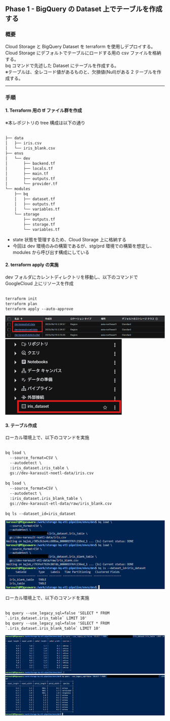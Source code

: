 ## Phase 1 - BigQuery の Dataset 上でテーブルを作成する

### 概要

Cloud Storage と BigQuery Dataset を terraform を使用しデプロイする。  
Cloud Storage にデフォルトでテーブルにロードする用の csv ファイルを格納する。  
bq コマンドで先述した Dataset にテーブルを作成する。  
※テーブルは、全レコード値があるものと、欠損値(Null)がある 2 テーブルを作成する。

---

### 手順

#### 1. Terraform 用の tf ファイル群を作成

※本レポジトリの tree 構成は以下の通り

<pre><code>
├── data
│   ├── iris.csv
│   └── iris_blank.csv
├── envs
│   └── dev
│       ├── backend.tf
│       ├── locals.tf
│       ├── main.tf
│       ├── outputs.tf
│       └── provider.tf
└── modules
    ├── bq
    │   ├── dataset.tf
    │   ├── outputs.tf
    │   └── variables.tf
    └── storage
        ├── outputs.tf
        ├── storage.tf
        └── variables.tf
</code></pre>

- state 状態を管理するため、Cloud Storage 上に格納する
- 今回は dev 環境のみの構築であるが、stg/prd 環境での構築を想定し、modules から呼び出す構成にしている

#### 2. terraform apply の実施

dev フォルダにカレントディレクトリを移動し、以下のコマンドで GoogleCloud 上にリソースを作成

<pre><code>
terraform init
terraform plan
terraform apply --auto-approve
</code></pre>

![storage画面](picture/Phase1-2-1.png)
![dataset画面](picture/Phase1-2-2.png)

#### 3. テーブル作成

ローカル環境上で、以下のコマンドを実施

<pre><code>
bq load \
  --source_format=CSV \
  --autodetect \
  <Project ID>:iris_dataset.iris_table \
  gs://dev-karasuit-noetl-data/iris.csv

bq load \
  --source_format=CSV \
  --autodetect \
  <Project ID>:iris_dataset.iris_blank_table \
  gs://dev-karasuit-etl-data/raw/iris_blank.csv

bq ls --dataset_id=iris_dataset
</code></pre>

![Table画面](picture/Phase1-3-1.png)

ローカル環境上で、以下のコマンドを実施

<pre><code>
bq query --use_legacy_sql=false 'SELECT * FROM `<Project ID>.iris_dataset.iris_table` LIMIT 10'
bq query --use_legacy_sql=false 'SELECT * FROM `<Project ID>.iris_dataset.iris_blank_table` LIMIT 10'
</code></pre>

![Table_iris画面](picture/Phase1-3-2.png)
![Table_iris_blank画面](picture/Phase1-3-3.png)
